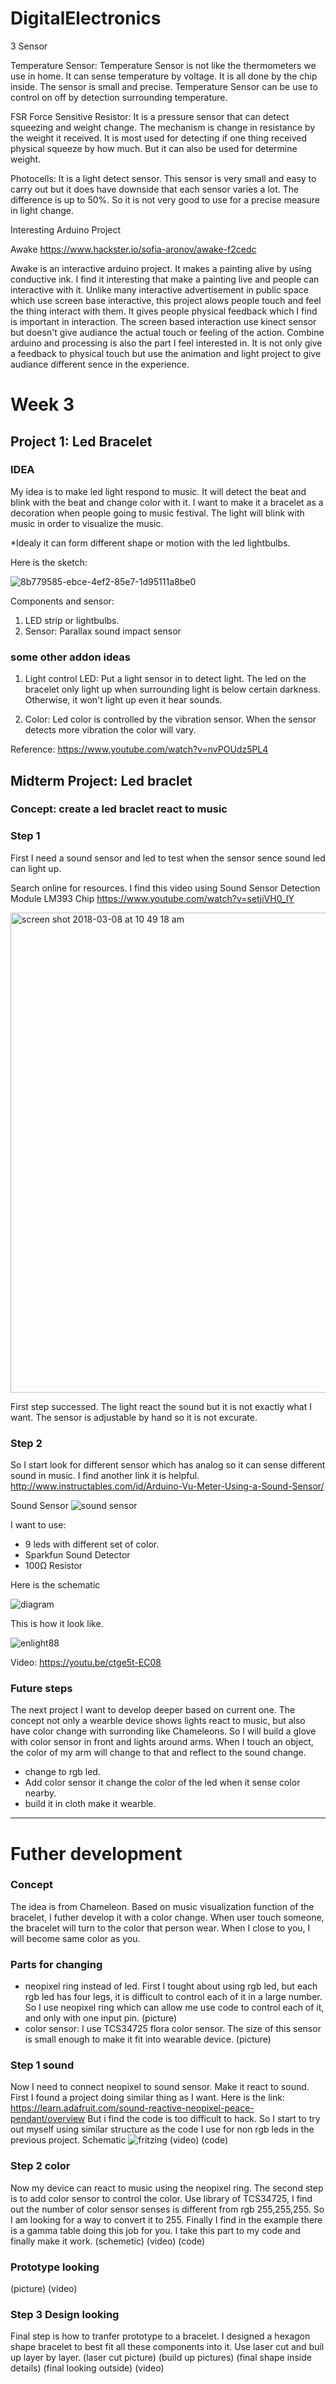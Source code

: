 # DigitalElectronics
3 Sensor

Temperature Sensor:
Temperature Sensor is not like the thermometers we use in home. It can sense temperature by voltage. It is all done by the chip inside. The sensor is small and precise. Temperature Sensor can be use to control on off by detection surrounding temperature.

FSR Force Sensitive Resistor:
It is a pressure sensor that can detect squeezing and weight change. The mechanism is change in resistance by the weight it received. It is most used for detecting if one thing received physical squeeze by how much. But it can also be used for determine weight.

Photocells:
It is a light detect sensor. This sensor is very small and easy to carry out but it does have downside that each sensor varies a lot. The difference is up to 50%. So it is not very good to use for a precise measure in light change.

Interesting Arduino Project

Awake
https://www.hackster.io/sofia-aronov/awake-f2cedc

Awake is an interactive arduino project. It makes a painting alive by using conductive ink. I find it interesting that make a painting live and people can interactive with it. Unlike many interactive advertisement in public space which use screen base interactive, this project alows people touch and feel the thing interact with them. It gives people physical feedback which I find is important in interaction. The screen based interaction use kinect sensor but doesn't give audiance the actual touch or feeling of the action. Combine arduino and processing is also the part I feel interested in. It is not only give a feedback to physical touch but use the animation and light project to give audiance different sence in the experience.


# Week 3
## Project 1: Led Bracelet
### IDEA

My idea is to make led light respond to music. It will detect the beat and blink with the beat and change color with it. I want to make it a bracelet as a decoration when people going to music festival. The light will blink with music in order to visualize the music.

*Idealy it can form different shape or motion with the led lightbulbs.

Here is the sketch:

![8b779585-ebce-4ef2-85e7-1d95111a8be0](https://user-images.githubusercontent.com/35709830/35965250-20e8a4b0-0c6f-11e8-8880-0cfb33363a65.jpg)

Components and sensor:

1. LED strip or lightbulbs.
2. Sensor: Parallax sound impact sensor

### some other addon ideas
1. Light control LED: Put a light sensor in to detect light. The led on the bracelet only light up when surrounding light is below certain darkness. Otherwise, it won't light up even it hear sounds. 

2. Color: Led color is controlled by the vibration sensor. When the sensor detects more vibration the color will vary.

Reference:
https://www.youtube.com/watch?v=nvPOUdz5PL4


## Midterm Project: Led braclet
### Concept: create a led braclet react to music

### Step 1
First I need a sound sensor and led to test when the sensor sence sound led can light up.

Search online for resources. I find this video using Sound Sensor Detection Module LM393 Chip
https://www.youtube.com/watch?v=setjiVH0_IY

<img width="768" alt="screen shot 2018-03-08 at 10 49 18 am" src="https://user-images.githubusercontent.com/35709830/37170019-8962def6-22be-11e8-817a-eb05e085ff63.png">

First step successed. The light react the sound but it is not exactly what I want. The sensor is adjustable by hand so it is not excurate.

### Step 2
So I start look for different sensor which has analog so it can sense different sound in music.
I find another link it is helpful.
http://www.instructables.com/id/Arduino-Vu-Meter-Using-a-Sound-Sensor/

Sound Sensor
![sound sensor](https://user-images.githubusercontent.com/35709830/37172313-479ee166-22c5-11e8-8b11-0015278d0eb2.jpg)

I want to use:
 * 9 leds with different set of color. 
 * Sparkfun Sound Detector
 * 100Ω Resistor

Here is the schematic

![diagram](https://user-images.githubusercontent.com/35709830/37174263-daa3d6b0-22ca-11e8-8743-2acf3cc14cab.jpg)


This is how it look like.

![enlight88](https://user-images.githubusercontent.com/35709830/37172528-e3a51008-22c5-11e8-8ee7-a03c68305331.JPG)


Video:
https://youtu.be/ctge5t-EC08




### Future steps
The next project I want to develop deeper based on current one. The concept not only a wearble device shows lights react to music, but also have color change with surronding like Chameleons. So I will build a glove with color sensor in front and lights around arms. When I touch an object, the color of my arm will change to that and reflect to the sound change.

* change to rgb led.
* Add color sensor it change the color of the led when it sense color nearby.
* build it in cloth make it wearble. 

----------------------------------------------------------------------------------------

# Futher development
### Concept
The idea is from Chameleon. Based on music visualization function of the bracelet, I futher develop it with a color change. When user touch someone, the bracelet will turn to the color that person wear. When I close to you, I will become same color as you.

### Parts for changing
- neopixel ring instead of led. First I tought about using rgb led, but each rgb led has four legs, it is difficult to control each of it in a large number. So I use neopixel ring which can allow me use code to control each of it, and only with one input pin.
(picture)
- color sensor: I use TCS34725 flora color sensor. The size of this sensor is small enough to make it fit into wearable device.
(picture)

### Step 1 sound
Now I need to connect neopixel to sound sensor. Make it react to sound.
First I found a project doing similar thing as I want. Here is the link: https://learn.adafruit.com/sound-reactive-neopixel-peace-pendant/overview
But i find the code is too difficult to hack. So I start to try out myself using similar structure as the code I use for non rgb leds in the previous project.
Schematic
![fritzing](https://user-images.githubusercontent.com/35709830/39659145-c47fcaf4-4fd6-11e8-9d68-8de37acadc3b.png)
(video)
(code)

### Step 2 color
Now my device can react to music using the neopixel ring. The second step is to add color sensor to control the color.
Use library of TCS34725, I find out the number of color sensor senses is different from rgb 255,255,255. So I am looking for a way to convert it to 255. Finally I find in the example there is a gamma table doing this job for you. I take this part to my code and finally make it work. 
(schemetic)
(video)
(code)

### Prototype looking
(picture)
(video)

### Step 3 Design looking
Final step is how to tranfer prototype to a bracelet. I designed a hexagon shape bracelet to best fit all these components into it. Use laser cut and buil up layer by layer.
(laser cut picture)
(build up pictures)
(final shape inside details)
(final looking outside)
(video)
